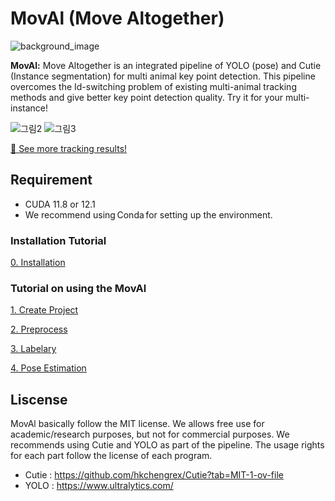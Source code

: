 # MovAl (Move Altogether)
![background_image](https://github.com/user-attachments/assets/d3af7702-ae83-4f63-95d7-0907b87eeac7)

**MovAl:** Move Altogether is an integrated pipeline of YOLO (pose) and Cutie (Instance segmentation) for multi animal key point detection. 
This pipeline overcomes the Id-switching problem of existing multi-animal tracking methods and give better key point detection quality. Try it for your multi-instance!

![그림2](https://github.com/user-attachments/assets/c5652ecb-3ee8-402a-8a71-4e1059db3ea8)
![그림3](https://github.com/user-attachments/assets/c4d4b78c-3bfe-4d05-8835-f48ba638381d)

[🔗 See more tracking results!](https://github.com/coldlabkaist/MovAl/tutorial/Tracking_Result)

## Requirement
- CUDA 11.8 or 12.1
- We recommend using Conda for setting up the environment.

### Installation Tutorial
[0. Installation](https://github.com/coldlabkaist/MovAl/tutorial/0_Installation)

### Tutorial on using the MovAl
[1. Create Project](https://github.com/coldlabkaist/MovAl/tutorial/1_Create_Project)

[2. Preprocess](https://github.com/coldlabkaist/MovAl/tutorial/2_Preprocess)

[3. Labelary](https://github.com/coldlabkaist/MovAl/tutorial/3_Labelary)

[4. Pose Estimation](https://github.com/coldlabkaist/MovAl/tutorial/4_Pose_Estimation)


## Liscense
MovAl basically follow the MIT license. We allows free use for academic/research purposes, but not for commercial purposes.
We recommends using Cutie and YOLO as part of the pipeline. The usage rights for each part follow the license of each program. 
- Cutie : https://github.com/hkchengrex/Cutie?tab=MIT-1-ov-file
- YOLO : https://www.ultralytics.com/

